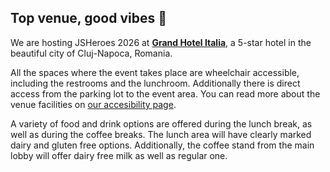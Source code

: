 ## Top venue, good vibes 🥳

We are hosting JSHeroes 2026 at [**Grand Hotel Italia**](<(%3C(https://www.google.com/maps?saddr&daddr=Grand%20Hotel%20Italia,%20Strada%20Trifoiului%202,%20Cluj-Napoca%20400478,%20Romania)%3E)>), a 5-star hotel in the beautiful city of Cluj-Napoca, Romania.

All the spaces where the event takes place are wheelchair accessible, including the restrooms and the lunchroom. Additionally there is direct access from the parking lot to the event area. You can read more about the venue facilities on [our accesibility page](accessibility).

A variety of food and drink options are offered during the lunch break, as well as during the coffee breaks. The lunch area will have clearly marked dairy and gluten free options. Additionally, the coffee stand from the main lobby will offer dairy free milk as well as regular one.
